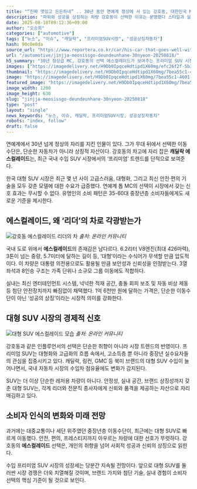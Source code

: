 ```yaml
---
title: "“진짜 멋있고 든든하네” .. 30년 동안 연예계 정상에 서 있는 강호동, 대한민국 MC가 끄는 자동차의 ‘에스컬레이드’"
description: "파워와 성공을 상징하는 차량 강호동이 선택한 이유는 분명했다 스타일과 실용성 모두 잡은 SUV ..."
date: 2025-08-18T09:12:36+09:00
author: "오승희"
categories: ["automotive"]
tags: ["뉴스", "이슈", "캐딜락", "프리미엄SUV시장", "성공상징자동차"]
hash: 90c0e0da
source_url: "https://www.reportera.co.kr/car/his-car-that-goes-well-with-kang-ho-dong/"
url: "/automotive/jinjja-meosissgo-deundeunhane-30nyeon-20250818/"
h5_summary: "30년 정상급 MC, 강호동의 선택 에스컬레이드가 보여주는 프리미엄 SUV 시장의 변화"
images: ["https://imagedelivery.net/H9Db0IpqceHdtipd1X60mg/efc26f2f-5b3f-44ad-1472-c35143161500/public", "https://imagedelivery.net/H9Db0IpqceHdtipd1X60mg/8381c386-e609-48a3-552a-5715a5e4a600/public", "https://imagedelivery.net/H9Db0IpqceHdtipd1X60mg/7bea55c1-4601-4d85-3cf1-9dc4f7db0900/public"]
thumbnail: "https://imagedelivery.net/H9Db0IpqceHdtipd1X60mg/7bea55c1-4601-4d85-3cf1-9dc4f7db0900/public"
image: "https://imagedelivery.net/H9Db0IpqceHdtipd1X60mg/7bea55c1-4601-4d85-3cf1-9dc4f7db0900/public"
featured_image: "https://imagedelivery.net/H9Db0IpqceHdtipd1X60mg/7bea55c1-4601-4d85-3cf1-9dc4f7db0900/public"
image_width: 1200
image_height: 630
slug: "jinjja-meosissgo-deundeunhane-30nyeon-20250818"
type: "post"
layout: "single"
news_keywords: "뉴스, 이슈, 캐딜락, 프리미엄SUV시장, 성공상징자동차"
robots: "index, follow"
draft: false
---
```


연예계에서 30년 넘게 정상의 자리를 지킨 인물이 있다. 그가 무대 뒤에서 선택한 이동 수단은, 단순한 자동차가 아니라 상징적 자산이다. 강호동의 차고에 자리 잡은 **캐딜락 에스컬레이드**는, 최근 국내 수입 SUV 시장에서의 ‘프리미엄’ 트렌드를 단적으로 보여준다.

한국 대형 SUV 시장은 최근 몇 년 사이 고급스러움, 대형화, 그리고 최신 안전·편의 기술을 모두 갖춘 모델에 대한 수요가 급증했다. 연예계 톱 MC의 선택이 시장에서 갖는 신호 효과는 무시할 수 없다. 유명인의 소비 패턴은 35-60대 중장년층 소비자들에게도 새로운 기준을 제시한다.

## 에스컬레이드, 왜 ‘리더’의 차로 각광받는가

![강호동 에스컬레이드 리더의 차](https://imagedelivery.net/H9Db0IpqceHdtipd1X60mg/8381c386-e609-48a3-552a-5715a5e4a600/public)
*출처: 온라인 커뮤니티*


국내 도로 위에서 **에스컬레이드**의 존재감은 남다르다. 6.2리터 V8엔진(최대 426마력), 3톤이 넘는 중량, 5.7미터에 달하는 길이 등, ‘대형’이라는 수식어가 무색할 만큼 압도적이다. 이 차량은 대통령 의전용으로도 활용될 만큼 보안성과 신뢰성을 인정받는다. 3열 좌석과 8인승 구조는 가족 단위나 소규모 그룹 이동에도 적합하다.

실내는 최신 엔터테인먼트 시스템, 넉넉한 적재 공간, 충돌 회피 보조 및 자동 비상 제동 등 첨단 안전장치까지 빠짐없이 채택했다. 1억 6천만 원에 달하는 가격은, 단순한 이동수단이 아닌 ‘성공의 상징’이라는 시장적 의미를 강화한다.

## 대형 SUV 시장의 경제적 신호

![대형 SUV 에스컬레이드 모습](https://imagedelivery.net/H9Db0IpqceHdtipd1X60mg/efc26f2f-5b3f-44ad-1472-c35143161500/public)
*출처: 온라인 커뮤니티*


강호동과 같은 인플루언서의 선택은 단순한 취향이 아니라 시장 트렌드의 반영이다. 프리미엄 SUV는 대형화와 고급화의 흐름 속에서, 고소득층 뿐 아니라 중장년 실수요자들의 관심을 집중시키고 있다. 캐딜락, 링컨, GMC 등 북미 브랜드의 대형 SUV 수입이 늘어나면서, 국내 자동차 시장의 수입차 점유율에도 변화가 감지된다.

SUV는 더 이상 단순한 레저용 차량이 아니다. 안정성, 실내 공간, 브랜드 상징성까지 갖춘 대형 SUV는, 각계 리더와 전문직 종사자에게 신뢰와 품격을 제공하는 자산으로 자리매김하고 있다.

## 소비자 인식의 변화와 미래 전망

과거에는 대중교통이나 세단 위주였던 중장년층 이동수단이, 최근에는 대형 SUV로 빠르게 이동했다. 안전, 편의, 프레스티지까지 아우르는 차량에 대한 선호가 뚜렷하다. 강호동의 **에스컬레이드** 선택은, 개인의 취향을 넘어 사회적 성공과 신뢰의 상징으로 읽힌다.

수입 프리미엄 SUV 시장의 성장세는 당분간 지속될 전망이다. 앞으로 대형 SUV를 둘러싼 시장 경쟁은 더욱 치열해질 것이며, 브랜드 가치와 첨단 기술, 실내 경험이 소비자 선택의 핵심 기준이 될 것으로 보인다.
